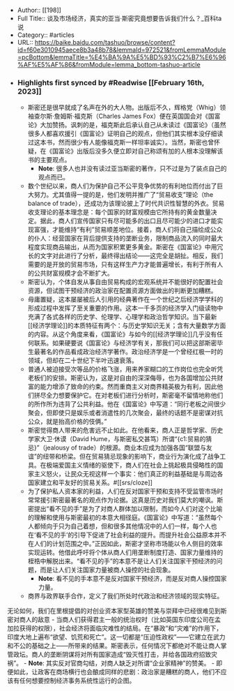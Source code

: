 - Author:: [[198]]
- Full Title:: 谈及市场经济，真实的亚当·斯密究竟想要告诉我们什么？_百科ta说
- Category:: #articles
- URL:: https://baike.baidu.com/tashuo/browse/content?id=f60e3010945aece8b3a48b78&lemmaId=972521&fromLemmaModule=pcBottom&lemmaTitle=%E4%BA%9A%E5%BD%93%C2%B7%E6%96%AF%E5%AF%86&fromModule=lemma_bottom-tashuo-article
- ### Highlights first synced by #Readwise [[February 16th, 2023]]
    - 斯密还是很早就成了名声在外的大人物。出版后不久，辉格党（Whig）领袖查尔斯·詹姆斯·福克斯（Charles James Fox）便在英国国会对《国富论》大加赞扬。讽刺的是，福克斯此后承认自己从未读过《国富论》（虽然很多人都喜欢援引《国富论》证明自己的观点，但他们其实根本没仔细读过这本书，然而很少有人能像福克斯一样坦率诚实）。当然，斯密也曾怀疑，在《国富论》出版后没多久便立即对自己称颂有加的人根本没理解该书的主要观点。
        - **Note**: 很多人也并没有读过亚当斯密的著作，只不过是为了装点自己的观点而已。
    - 数个世纪以来，商人们为保护自己不公平竞争优势的有利地位而付出了巨大努力。尤其值得一提的是，他们发明并推广了“贸易收支”理论（the balance of trade），还成功为该理论披上了时代共识性智慧的外衣。贸易收支理论的基本理念是：每个国家的财富规模由它所持有的黄金数量决定。据此，商人们宣传国家只有尽可能多的出口且尽可能少的进口才能实现富强，才能维持“有利”贸易顺差地位。接着，商人们将自己描绘成公众的仆人：经营国家在背后提供支持的垄断业务，限制商品流入的同时最大程度实现商品输出，从而为国家积累更多黄金。斯密在《国富论》中用冗长的文字对此进行了分析，最终得出结论——这完全是胡扯。相反，我们需要的是开放的贸易市场，只有这样生产力才能普遍增长，有利于所有人的公共财富规模才会不断扩大。
    - 斯密认为，个体自发从事自由贸易构成的宏观系统并不能很好的配置社会资源，但试图干预经济的政治家在配置资源方面做出的判断更加糟糕。
    - 毋庸置疑，这本屡屡被后人引用的经典著作在一个世纪之后经济学学科的形成过程中发挥了至关重要的作用。这本一千多页的经济学入门级读物中充满了各式各样的历史学、伦理学、心理学和政治哲学知识。当下最新[[经济学理论]]的本质特征有两个：与历史学知识无关；含有大量数学方面的内容。从这个角度来看，《国富论》与如今的[[经济学理论]]几乎没有任何联系。如果硬要说《国富论》与经济学有关，那我们可以把这部斯密毕生最著名的作品看成政治经济学著作。政治经济学是一个曾经红极一时的领域，但却在二十世纪下半叶迅速衰落。
    - 普通人被迫接受次等品的价格飞涨，用来养家糊口的工作岗位也完全听凭老板们的安排。斯密认为，这是对自由的深深侮辱，也为各国增加公共财富的能力增添了致命的约束。然而重商主义对商界精英极为有利，因此他们拼尽全力想要保护它。在对老板们进行分析时，斯密毫不留情地称他们的所作所为违背了公共利益。他在《国富论》中写道：“同行老板之间很少聚会，但即使只是娱乐或者消遣性的几次聚会，最终的话题不是密谋对抗公众，就是抬高价格的伎俩。”
    - 斯密觉得商人带来的危害远不止如此。在他看来，商人正是哲学家、历史学家大卫·休谟（David Hume，与斯密私交甚笃）所谓“{c1:贸易的猜忌}”（jealousy of trade）的根源。商业本应成为加强各国“联盟与友谊”的纽带和桥梁。但在贸易猜忌现象的影响下，商业行为演化成了战争工具。在极端爱国主义情绪的驱使下，商人们在社会上挑起极具侵略性的国家主义怒火，让民众无视这样一个事实：他们真正的利益基础是与周边各国家建立和平友好的贸易关系。#[[srs/cloze]]
    - 为了保护私人资本家的利益，人们在反对国家干预和支持不受监管市场时常常援引斯密最著名的观点作为论据。这真是历史对我们莫大的嘲讽。斯密提出“看不见的手”是为了对商人群体加以限制，而如今人们对这个比喻的理解和使用与斯密最初的本意大相径庭。《国富论》中写道：“虽然每个人都倾向于只为自己着想，但和很多其他情况中的人们一样，每个人也在‘看不见的手’的引导下促进了社会利益的提升。而提升社会公益原本并不在人们的计划范围之中。”正因如此，斯密才坚称市场能以令人侧目的效率实现运转。他借此呼吁将个体从商人们用垄断制度打造、国家力量维持的桎梏中解脱出来。“看不见的手”的本意不是让人们关注国家干预经济的问题，而是让人们关注国家力量被商人操控的社会现象。
        - **Note**: 看不见的手本意不是反对国家干预经济，而是反对商人操控国家力量。
    - 商界与政界联手合作，定义了我们所处时代政治和经济领域的现实特征。 

无论如何，我们在里根提倡的对创业资本家型英雄的赞美与崇拜中已经很难见到斯密对商人的敌意
    - 当商人们获得君主一般的统治权时（比如英国东印度公司在孟加拉获得的权限），社会经济将面临灾难性的结局。在“暴政”和“灾难”的作用下，印度大地上遍布“欲望、饥荒和死亡”。这一切都是“压迫性政权”——它建立在武力和不公的基础之上——所带来的结果。斯密表示，任何情况下都绝对不能让商人掌管政坛。商人的垄断阴谋将对所有国家造成“毁灭性打击，并给各国政府招致灾祸”。
        - **Note**: 其实反对官商勾结，对商人缺乏对所谓“企业家精神”的赞美。
    - 即便如此，让政客在商场横行也会酿成同样的悲剧：政治家是糟糕的商人，他们不应该有任何想要控制经济事务系统性运行的企图。
